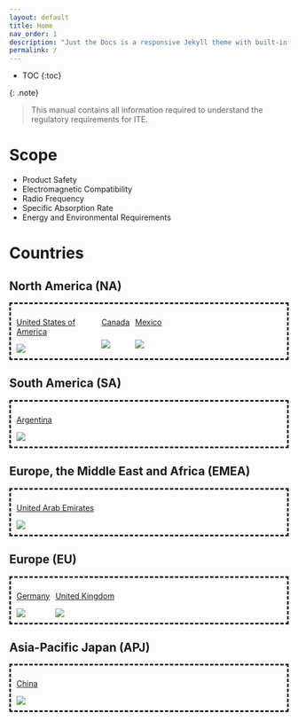 ```yaml
---
layout: default
title: Home
nav_order: 1
description: "Just the Docs is a responsive Jekyll theme with built-in search that is easily customizable and hosted on GitHub Pages."
permalink: /
---
```


* TOC
{:toc}

{: .note}
> This manual contains all information required to understand the regulatory requirements for ITE.

# Scope
- Product Safety
- Electromagnetic Compatibility
- Radio Frequency
- Specific Absorption Rate
- Energy and Environmental Requirements


# Countries

## North America (NA)
<div style="display: flex; flex-wrap: wrap; gap: 10px; border-style: dashed; padding: 10px">
        <a href="https://kwokkeith.github.io/ProductRegulatory/usa/index" style="display: grid; max-width: 30%;" class="center-forty">
            <p class="text-center">United States of America</p>
            <img src="https://lh3.googleusercontent.com/drive-viewer/AK7aPaAzCcz3NzAD__vMwV4M5b1mBfUPndaBCjsCXnkMdktI3iH-jPNAhnLK07qDgPpZV1ePhDvPn2EHOq7yoQve-LASZjCWqw=s1600"/>
        </a>
        <a href="https://kwokkeith.github.io/ProductRegulatory/ca/index" style="display: grid; max-width: 30%;" class="center-forty">
            <p class="text-center">Canada</p>
            <img src="https://lh3.googleusercontent.com/drive-viewer/AK7aPaDSv2NpDzNPFNZLN9MDFBWxVWU5pN5MGadb2tlh3i3bofl47T6SRl0Za3LoGspMf6i3ZPli09aINoyfe7oTUFnBH_6V=s1600"/>
        </a>
        <a href="https://kwokkeith.github.io/ProductRegulatory/mx/index" style="display: grid; max-width: 30%;" class="center-forty">
            <p class="text-center">Mexico</p>
            <img src="https://lh3.googleusercontent.com/drive-viewer/AK7aPaDMDMhmSa1y6ZYS1yqaA0KB97ZNkM1UZUn7s5Zc4GYI4vslHkjOpRaefb9Arp9lhxb3Ue6TDbEV5v3NFqCiFW1rzbdnZg=s1600"/>
        </a>
    </div>

## South America (SA)
<div style="display: flex; flex-wrap: wrap; gap: 10px; border-style: dashed; padding: 10px">
    <a href="https://kwokkeith.github.io/ProductRegulatory/arg/index" style="display: grid; max-width: 30%;" class="center-forty">
        <p class="text-center">Argentina</p>
        <img src="https://lh3.googleusercontent.com/drive-viewer/AK7aPaC8jl6SdDrcyFW7R4Em8qttRogTPbnrwyMR4nCAfvXGzQeZ5ppnYobxLzU2US-cOjkanSEx1AJlmaeV9HfikiLmb8K2sw=s1600"/>
    </a>
</div>

## Europe, the Middle East and Africa (EMEA)
<div style="display: flex; flex-wrap: wrap; gap: 10px; border-style: dashed; padding: 10px">
    <a href="https://kwokkeith.github.io/ProductRegulatory/uae/index" style="display: grid; max-width: 30%;" class="center-forty">
        <p class="text-center">United Arab Emirates</p>
        <img src="https://lh3.googleusercontent.com/drive-viewer/AK7aPaC6OBWkvECMSI9deXujwSo3QxR_p3e6gfGdGJ9DZ3U16pbPxkJb4rEvOSggf4NKfA-l4_31PfhzOUxCGXXq-LLXQ7_aEw=s1600"/>
    </a>
</div> 

## Europe (EU)
<div style="display: flex; flex-wrap: wrap; gap: 10px; border-style: dashed; padding: 10px">
    <a href="https://kwokkeith.github.io/ProductRegulatory/ger/index" style="display: grid; max-width: 30%;" class="center-forty">
        <p class="text-center">Germany</p>
        <img src="https://lh3.googleusercontent.com/drive-viewer/AK7aPaA8ZdGUzAAVALNSzgf_Qj3KDHb-2TyYDLBPbcf8TsYqJYMjE6Q8Mc_MpTBNRNVpAuR6x2wkkgxIdW4upVgaK_vrexkPPA=s1600"/>
    </a>
    <a href="https://kwokkeith.github.io/ProductRegulatory/uk/index" style="display: grid; max-width: 30%;" class="center-forty">
        <p class="text-center">United Kingdom</p>
        <img src="https://lh3.googleusercontent.com/drive-viewer/AK7aPaAOXb3-Dvtj9Wm0amd_5Bb0DvmX3SxoiglW9cYD1K-Pn-CUDjw9IZo_VC2LD-Ci9eytJimr6cX1jT5tcbkR7LzawsZCiw=s1600"/>
    </a>
</div> 

## Asia-Pacific Japan (APJ)
<div style="display: flex; flex-wrap: wrap; gap: 10px; border-style: dashed; padding: 10px">
    <a href="https://kwokkeith.github.io/ProductRegulatory/chn/index" style="display: grid; max-width: 30%;" class="center-forty">
        <p class="text-center">China</p>
        <img src="https://lh3.googleusercontent.com/drive-viewer/AK7aPaAKB9TxdwkNkxr43m10Z7Ejmi3PMRFynVp74MF78tGWjKp7ukGxcItTvBvMaEoWG7_WeR6jbx5xmqfxl22qq9_BAdsLJw=s1600"/>
    </a>
</div>
